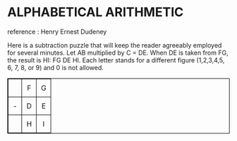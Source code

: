 # ALPHABETICAL ARITHMETIC

reference : Henry Ernest Dudeney

Here is a subtraction puzzle that will keep the reader agreeably employed for several minutes.
Let AB multiplied by C = DE. When DE is taken from FG, the result is HI:
FG DE HI.
Each letter stands for a different figure (1,2,3,4,5, 6, 7, 8, or 9) and 0 is not allowed.



<!DOCTYPE html>
<html lang="en">
<head>
    <meta charset="UTF-8">
    <meta name="viewport" content="width=device-width, initial-scale=1.0">
    <title>Column Subtraction</title>
    <style>
        table {
            border-collapse: collapse;
        }
        table, th, td {
            border: 1px solid black;
        }
        th, td {
            padding: 10px;
            text-align: center;
        }
    </style>
</head>
<body>

<table>
    <tr>
        <td></td>
        <td>F</td>
        <td>G</td>
    </tr>
    <tr>
        <td>-</td>
        <td>D</td>
        <td>E</td>
    </tr>
    <tr class="bold-row">
        <td></td>
        <td>H</td>
        <td>I</td>
    </tr>

</table>

</body>
</html>
